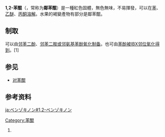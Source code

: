 **1,2-苯醌**（，常称为**鄰苯醌**）是一種紅色固體，無色無味，不易揮發，可以在[苯](../Page/苯.md "wikilink")、[乙醚](../Page/乙醚.md "wikilink")、[丙酮溶解](../Page/丙酮.md "wikilink")。水果的褐變產物有部分是鄰苯醌。

## 制取

可以由[邻苯二酚](../Page/邻苯二酚.md "wikilink")、[邻苯二胺或](../Page/邻苯二胺.md "wikilink")[邻氨基苯酚](../Page/邻氨基苯酚.md "wikilink")[氧化制备](../Page/氧化.md "wikilink")。也可由[苯酚被](../Page/苯酚.md "wikilink")[IBX邻位氧化得到](../Page/IBX.md "wikilink")。\[1\]

## 参见

  - [对苯醌](../Page/对苯醌.md "wikilink")

## 参考资料

[ja:ベンゾキノン\#1,2-ベンゾキノン](../Page/ja:ベンゾキノン#1,2-ベンゾキノン.md "wikilink")

[Category:苯醌](https://zh.wikipedia.org/wiki/Category:苯醌 "wikilink")

1.
